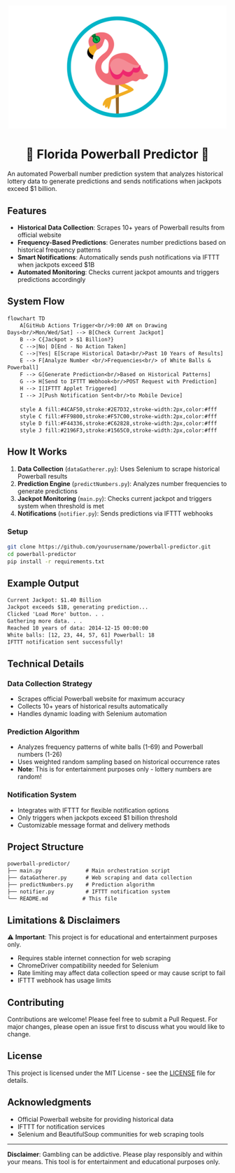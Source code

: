 <p align="center">
  <img src="pics/PowerballPredictorLogo.png" alt="Project Logo" width="500"/>
</p>

<h1 align="center">🎰 Florida Powerball Predictor 🎰</h1>

An automated Powerball number prediction system that analyzes historical lottery data to generate predictions and sends notifications when jackpots exceed $1 billion.

## Features

- **Historical Data Collection**: Scrapes 10+ years of Powerball results from official website
- **Frequency-Based Predictions**: Generates number predictions based on historical frequency patterns
- **Smart Notifications**: Automatically sends push notifications via IFTTT when jackpots exceed $1B
- **Automated Monitoring**: Checks current jackpot amounts and triggers predictions accordingly

## System Flow

```mermaid
flowchart TD
    A[GitHub Actions Trigger<br/>9:00 AM on Drawing Days<br/>Mon/Wed/Sat] --> B[Check Current Jackpot]
    B --> C{Jackpot > $1 Billion?}
    C -->|No| D[End - No Action Taken]
    C -->|Yes| E[Scrape Historical Data<br/>Past 10 Years of Results]
    E --> F[Analyze Number <br/>Frequencies<br/> of White Balls & Powerball]
    F --> G[Generate Prediction<br/>Based on Historical Patterns]
    G --> H[Send to IFTTT Webhook<br/>POST Request with Prediction]
    H --> I[IFTTT Applet Triggered]
    I --> J[Push Notification Sent<br/>to Mobile Device]
    
    style A fill:#4CAF50,stroke:#2E7D32,stroke-width:2px,color:#fff
    style C fill:#FF9800,stroke:#F57C00,stroke-width:2px,color:#fff
    style D fill:#F44336,stroke:#C62828,stroke-width:2px,color:#fff
    style J fill:#2196F3,stroke:#1565C0,stroke-width:2px,color:#fff
```

## How It Works

1. **Data Collection** (`dataGatherer.py`): Uses Selenium to scrape historical Powerball results
2. **Prediction Engine** (`predictNumbers.py`): Analyzes number frequencies to generate predictions
3. **Jackpot Monitoring** (`main.py`): Checks current jackpot and triggers system when threshold is met
4. **Notifications** (`notifier.py`): Sends predictions via IFTTT webhooks

### Setup
```bash
git clone https://github.com/yourusername/powerball-predictor.git
cd powerball-predictor
pip install -r requirements.txt
```

## Example Output

```
Current Jackpot: $1.40 Billion
Jackpot exceeds $1B, generating prediction...
Clicked 'Load More' button. . .
Gathering more data. . .
Reached 10 years of data: 2014-12-15 00:00:00
White balls: [12, 23, 44, 57, 61] Powerball: 18
IFTTT notification sent successfully!
```

## Technical Details

### Data Collection Strategy
- Scrapes official Powerball website for maximum accuracy
- Collects 10+ years of historical results automatically
- Handles dynamic loading with Selenium automation

### Prediction Algorithm
- Analyzes frequency patterns of white balls (1-69) and Powerball numbers (1-26)
- Uses weighted random sampling based on historical occurrence rates
- **Note**: This is for entertainment purposes only - lottery numbers are random!

### Notification System
- Integrates with IFTTT for flexible notification options
- Only triggers when jackpots exceed $1 billion threshold
- Customizable message format and delivery methods

## Project Structure

```
powerball-predictor/
├── main.py              # Main orchestration script
├── dataGatherer.py      # Web scraping and data collection
├── predictNumbers.py    # Prediction algorithm
├── notifier.py          # IFTTT notification system
└── README.md           # This file
```

## Limitations & Disclaimers

⚠️ **Important**: This project is for educational and entertainment purposes only.

- Requires stable internet connection for web scraping
- ChromeDriver compatibility needed for Selenium
- Rate limiting may affect data collection speed or may cause script to fail
- IFTTT webhook has usage limits

## Contributing

Contributions are welcome! Please feel free to submit a Pull Request. For major changes, please open an issue first to discuss what you would like to change.

## License

This project is licensed under the MIT License - see the [LICENSE](LICENSE) file for details.

## Acknowledgments

- Official Powerball website for providing historical data
- IFTTT for notification services
- Selenium and BeautifulSoup communities for web scraping tools

---

**Disclaimer**: Gambling can be addictive. Please play responsibly and within your means. This tool is for entertainment and educational purposes only.

